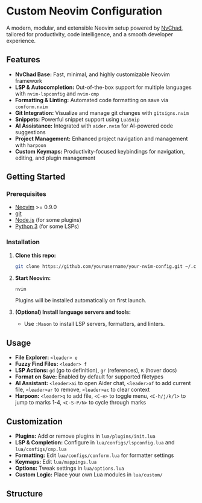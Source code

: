 # Custom Neovim Configuration

A modern, modular, and extensible Neovim setup powered by [NvChad](https://github.com/NvChad/NvChad), tailored for productivity, code intelligence, and a smooth developer experience.

## Features

- **NvChad Base:** Fast, minimal, and highly customizable Neovim framework
- **LSP & Autocompletion:** Out-of-the-box support for multiple languages with `nvim-lspconfig` and `nvim-cmp`
- **Formatting & Linting:** Automated code formatting on save via `conform.nvim`
- **Git Integration:** Visualize and manage git changes with `gitsigns.nvim`
- **Snippets:** Powerful snippet support using `LuaSnip`
- **AI Assistance:** Integrated with `aider.nvim` for AI-powered code suggestions
- **Project Management:** Enhanced project navigation and management with `harpoon`
- **Custom Keymaps:** Productivity-focused keybindings for navigation, editing, and plugin management

## Getting Started

### Prerequisites

- [Neovim](https://neovim.io/) >= 0.9.0
- [git](https://git-scm.com/)
- [Node.js](https://nodejs.org/) (for some plugins)
- [Python 3](https://www.python.org/) (for some LSPs)

### Installation

1. **Clone this repo:**
   ```sh
   git clone https://github.com/yourusername/your-nvim-config.git ~/.config/nvim
   ```

2. **Start Neovim:**
   ```sh
   nvim
   ```
   Plugins will be installed automatically on first launch.

3. **(Optional) Install language servers and tools:**
   - Use `:Mason` to install LSP servers, formatters, and linters.

## Usage

- **File Explorer:** `<leader> e`
- **Fuzzy Find Files:** `<leader> f`
- **LSP Actions:** `gd` (go to definition), `gr` (references), `K` (hover docs)
- **Format on Save:** Enabled by default for supported filetypes
- **AI Assistant:** `<leader>ai` to open Aider chat, `<leader>af` to add current file, `<leader>ar` to remove, `<leader>ac` to clear context
- **Harpoon:** `<leader>q` to add file, `<C-e>` to toggle menu, `<C-h/j/k/l>` to jump to marks 1-4, `<C-S-P/N>` to cycle through marks

## Customization

- **Plugins:** Add or remove plugins in `lua/plugins/init.lua`
- **LSP & Completion:** Configure in `lua/configs/lspconfig.lua` and `lua/configs/cmp.lua`
- **Formatting:** Edit `lua/configs/conform.lua` for formatter settings
- **Keymaps:** Edit `lua/mappings.lua`
- **Options:** Tweak settings in `lua/options.lua`
- **Custom Logic:** Place your own Lua modules in `lua/custom/`

## Structure

